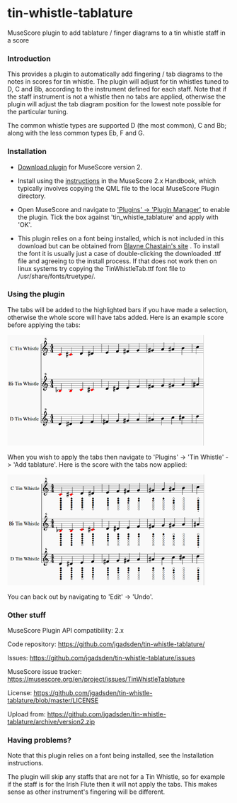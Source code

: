 # tin-whistle-tablature

MuseScore plugin to add tablature / finger diagrams to a tin whistle staff in
a score

### Introduction
This provides a plugin to automatically add fingering / tab diagrams to the
notes in scores for tin whistle. The plugin will adjust for tin whistles tuned
to D, C and Bb, according to the instrument defined for each staff. Note that if
the staff instrument is not a whistle then no tabs are applied, otherwise the
plugin will adjust the tab diagram position for the lowest note possible for the
particular tuning. 

The common whistle types are supported D (the most common), C and Bb; along with
the less common types Eb, F and G.

### Installation
* [Download plugin](https://github.com/jgadsden/tin-whistle-tablature/archive/version2.zip)
for MuseScore version 2.

* Install using the [instructions](https://musescore.org/en/handbook/plugins#installation)
in the MuseScore 2.x Handbook, which typically involves copying the QML file to
the local MuseScore Plugin directory.

* Open MuseScore and navigate to
['Plugins' -> 'Plugin Manager'](https://musescore.org/en/handbook/plugins#enable-disable-plugins)
to enable the plugin. Tick the box against 'tin\_whistle\_tablature' and apply
with 'OK'.

* This plugin relies on a font being installed, which is not included in this
download but can be obtained from
[Blayne Chastain's site](https://www.blaynechastain.com/wp-content/uploads/TinWhistleTab.zip) .
To install the font it is usually just a case of double-clicking the downloaded
.ttf file and agreeing to the install process. If that does not work then on
linux systems try copying the TinWhistleTab.ttf font file to
/usr/share/fonts/truetype/.

### Using the plugin
The tabs will be added to the highlighted bars if you have made a selection,
otherwise the whole score will have tabs added. Here is an example score before
applying the tabs:

![Diagram of tin whistle score before applying tabs](images/tin-whistle-tabs-before.png  "Tin Whistle score")

When you wish to apply the tabs then navigate to 'Plugins' -> 'Tin Whistle' -> 'Add tablature'. Here is the score with the tabs now applied:

![Diagram of tin whistle tabs applied to the score](images/tin-whistle-tabs-after.png  "Tin Whistle tabs applied")

You can back out by navigating to 'Edit' -> 'Undo'.

### Other stuff
MuseScore Plugin API compatibility: 2.x

Code repository: https://github.com/jgadsden/tin-whistle-tablature/

Issues: https://github.com/jgadsden/tin-whistle-tablature/issues

MuseScore issue tracker: https://musescore.org/en/project/issues/TinWhistleTablature

License: https://github.com/jgadsden/tin-whistle-tablature/blob/master/LICENSE

Upload from: https://github.com/jgadsden/tin-whistle-tablature/archive/version2.zip

### Having problems?
Note that this plugin relies on a font being installed, see the Installation
instructions.

The plugin will skip any staffs that are not for a Tin Whistle, so for example
if the staff is for the Irish Flute then it will not apply the tabs. This makes
sense as other instrument's fingering will be different.

